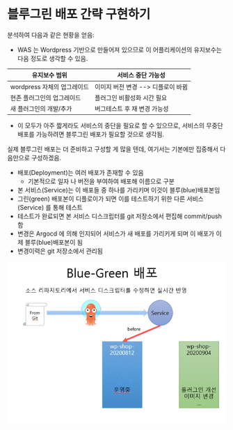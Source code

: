 # 블루그린 배포 간략 구현하기

분석하여 다음과 같은 현황을 얻음:
- WAS 는 Wordpress 기반으로 만들어져 있으므로 
  이 어플리케이션의 유지보수는 다음 정도로 생각할 수 있음.

|유지보수 범위|서비스 중단 가능성|
|------------|------------------|
|wordpress 자체의 업그레이드 | 이미지 버전 변경 --> 디플로이 바뀜 |
|현존 플러그인의 업그레이드  | 플러그인 비활성화 시간 필요 |
|새 플러그인의 개발/추가     | 버그테스트 후 재 변경 가능성 |


- 이 모두가 아주 짧게라도 서비스의 중단을 필요로 할 수 있으므로, 서비스의 무중단 배포를 가능하려면
  블루그린 배포가 필요할 것으로 생각됨.

실제 블루그린 배포는 더 준비하고 구성할 게 많을 텐데, 여기서는 기본에만 집중해서 다음만으로 구성하겠음.
- 배포(Deployment)는 여러 배포가 존재할 수 있음
  * 기본적으로 일자 나 버전을 부여하여 배포해 이름으로 구분
- 본 서비스(Service)는 이 배포들 중 하나를 가리키며 이것이 블루(blue)배포본임
- 그린(green) 배포본이 디플로이가 되면 이를 테스트하기 위한 다른 서비스(Service) 를 통해 테스트
- 테스트가 완료되면 본 서비스 디스크립터를 git 저장소에서 편집해 commit/push 함
- 변경은 Argocd 에 의해 인지되어 서비스가 새 배포를 가리키게 되며 이 배포가 이제 블루(blue)배포본이 됨
- 변경이력은 git 저장소에서 관리됨

![blue-green deploy](https://github.com/anabaral/gcloud-etude/blob/master/bluegreen.gif?raw=true)

